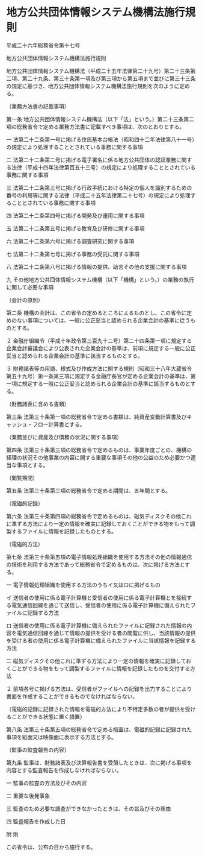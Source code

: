 # 地方公共団体情報システム機構法施行規則

平成二十六年総務省令第十七号

地方公共団体情報システム機構法施行規則

地方公共団体情報システム機構法（平成二十五年法律第二十九号）第二十三条第二項、第二十九条、第三十条第一項及び第三項から第五項まで並びに第三十三条の規定に基づき、地方公共団体情報システム機構法施行規則を次のように定める。

（業務方法書の記載事項）

第一条 地方公共団体情報システム機構法（以下「法」という。）第二十三条第二項の総務省令で定める業務方法書に記載すべき事項は、次のとおりとする。

一 法第二十二条第一号に掲げる住民基本台帳法（昭和四十二年法律第八十一号）の規定により処理することとされている事務に関する事項

二 法第二十二条第二号に掲げる電子署名に係る地方公共団体の認証業務に関する法律（平成十四年法律第百五十三号）の規定により処理することとされている事務に関する事項

三 法第二十二条第三号に掲げる行政手続における特定の個人を識別するための番号の利用等に関する法律（平成二十五年法律第二十七号）の規定により処理することとされている事務に関する事項

四 法第二十二条第四号に掲げる開発及び運用に関する事項

五 法第二十二条第五号に掲げる教育及び研修に関する事項

六 法第二十二条第六号に掲げる調査研究に関する事項

七 法第二十二条第七号に掲げる事務の受託に関する事項

八 法第二十二条第八号に掲げる情報の提供、助言その他の支援に関する事項

九 その他地方公共団体情報システム機構（以下「機構」という。）の業務の執行に関して必要な事項

（会計の原則）

第二条 機構の会計は、この省令の定めるところによるものとし、この省令に定めのない事項については、一般に公正妥当と認められる企業会計の基準に従うものとする。

２ 金融庁組織令（平成十年政令第三百九十二号）第二十四条第一項に規定する企業会計審議会により公表された企業会計の基準は、前項に規定する一般に公正妥当と認められる企業会計の基準に該当するものとする。

３ 財務諸表等の用語、様式及び作成方法に関する規則（昭和三十八年大蔵省令第五十九号）第一条第三項に規定する金融庁長官が定める企業会計の基準は、第一項に規定する一般に公正妥当と認められる企業会計の基準に該当するものとする。

（財務諸表に含める書類）

第三条 法第三十条第一項の総務省令で定める書類は、純資産変動計算書及びキャッシュ・フロー計算書とする。

（業務並びに資産及び債務の状況に関する事項）

第四条 法第三十条第三項の総務省令で定めるものは、事業年度ごとの、機構の経理の状況その他事業の内容に関する重要な事項その他の公益のため必要かつ適当な事項とする。

（閲覧期間）

第五条 法第三十条第三項の総務省令で定める期間は、五年間とする。

（電磁的記録）

第六条 法第三十条第四項の総務省令で定めるものは、磁気ディスクその他これに準ずる方法により一定の情報を確実に記録しておくことができる物をもって調製するファイルに情報を記録したものとする。

（電磁的方法）

第七条 法第三十条第五項の電子情報処理組織を使用する方法その他の情報通信の技術を利用する方法であって総務省令で定めるものは、次に掲げる方法とする。

一 電子情報処理組織を使用する方法のうちイ又はロに掲げるもの

イ 送信者の使用に係る電子計算機と受信者の使用に係る電子計算機とを接続する電気通信回線を通じて送信し、受信者の使用に係る電子計算機に備えられたファイルに記録する方法

ロ 送信者の使用に係る電子計算機に備えられたファイルに記録された情報の内容を電気通信回線を通じて情報の提供を受ける者の閲覧に供し、当該情報の提供を受ける者の使用に係る電子計算機に備えられたファイルに当該情報を記録する方法

二 磁気ディスクその他これに準ずる方法により一定の情報を確実に記録しておくことができる物をもって調製するファイルに情報を記録したものを交付する方法

２ 前項各号に掲げる方法は、受信者がファイルへの記録を出力することにより書面を作成することができるものでなければならない。

（電磁的記録に記録された情報を電磁的方法により不特定多数の者が提供を受けることができる状態に置く措置）

第八条 法第三十条第五項の総務省令で定める措置は、電磁的記録に記録された事項を紙面又は映像面に表示する方法とする。

（監事の監査報告の内容）

第九条 監事は、財務諸表及び決算報告書を受領したときは、次に掲げる事項を内容とする監査報告を作成しなければならない。

一 監事の監査の方法及びその内容

二 重要な後発事象

三 監査のため必要な調査ができなかったときは、その旨及びその理由

四 監査報告を作成した日

附 則

この省令は、公布の日から施行する。
